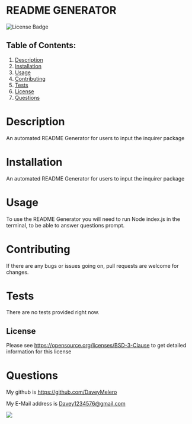 # README GENERATOR
  ![License Badge](https://shields.io/badge/license-BSD-green)


## Table of Contents:
1. [Description](#description) 
2. [Installation](#installation)
3. [Usage](#usage)  
4. [Contributing](#contributing)
5. [Tests](#tests)
6. [License](#license)
7. [Questions](#questions)


# Description
 An automated README Generator for users to input the inquirer package 
# Installation
An automated README Generator for users to input the inquirer package    
# Usage
To use the README Generator you will need to run Node index.js in the terminal, to be able to answer questions prompt.
# Contributing
If there are any bugs or issues going on, pull requests are welcome for changes.
# Tests
 There are no tests provided right now. 
## License
Please see https://opensource.org/licenses/BSD-3-Clause to get detailed information for this license

# Questions
My github is https://github.com/DaveyMelero

My E-Mail address is Davey1234576@gmail.com


![](ReadmeGenerator.gif)
